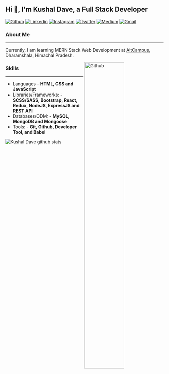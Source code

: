 ## Hi 👋, I'm Kushal Dave, a Full Stack Developer ##

[![Github](https://img.shields.io/badge/-Github-000?style=flat&logo=Github&logoColor=white)](https://github.com/ikushaldave)
[![Linkedin](https://img.shields.io/badge/-LinkedIn-blue?style=flat&logo=Linkedin&logoColor=white)](https://www.linkedin.com/in/ikushaldave/)
[![Instagram](https://img.shields.io/badge/-Instagram-c13584?style=flat&labelColor=c13584&logo=instagram&logoColor=white)](https://www.instagram.com/ikushaldave/)
[![Twitter](https://img.shields.io/badge/-Twitter-1ca0f1?style=flat-square&labelColor=1ca0f1&logo=twitter&logoColor=white&link=https://twitter.com/ikushaldave)](https://twitter.com/ikushaldave)
[![Medium](https://img.shields.io/badge/-Medium-03a57a?style=flat-square&labelColor=000000&logo=Medium&link=https://medium.com/@ikushaldave/)](https://medium.com/@ikushaldave)
[![Gmail](https://img.shields.io/badge/-Gmail-c14438?style=flat&logo=Gmail&logoColor=white)](mailto:ikushaldave@gmail.com)
&nbsp;

### About Me ###
----------------------------------------------------------------------------------------------------------------------------
Currently, I am learning MERN Stack Web Development at [AltCampus](https://altcampus.io/), Dharamshala, Himachal Pradesh.

<img width="50%" align="right" alt="Github" src="https://raw.githubusercontent.com/onimur/.github/master/.resources/git-header.svg" />


### Skills ###
----------------------------------------------------------------------------------------------------------------------------
- Languages - **HTML, CSS and JavaScript**
- Libraries/Frameworks: - **SCSS/SASS, Bootstrap, React, Redux, NodeJS, ExpressJS and REST API**
- Databases/ODM: - **MySQL, MongoDB and Mongoose**
- Tools: - **Git, Github, Developer Tool, and Babel**

![Kushal Dave github stats](https://github-readme-stats.vercel.app/api?username=ikushaldave&hide=["issues"]&show_icons=true)
